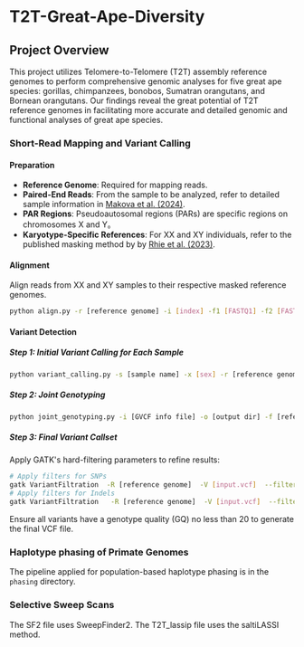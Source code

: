 # T2T-Great-Ape-Diversity
## Project Overview
This project utilizes Telomere-to-Telomere (T2T) assembly reference genomes to perform comprehensive genomic analyses for five great ape species: gorillas, chimpanzees, bonobos, Sumatran orangutans, and Bornean orangutans. Our findings reveal the great potential of T2T reference genomes in facilitating more accurate and detailed genomic and functional analyses of great ape species.  

### Short-Read Mapping and Variant Calling
#### Preparation
- **Reference Genome**: Required for mapping reads.
- **Paired-End Reads**: From the sample to be analyzed, refer to detailed sample information in [Makova et al. (2024)](https://www.nature.com/articles/s41586-024-07473-2).
- **PAR Regions**: Pseudoautosomal regions (PARs) are specific regions on chromosomes X and Y。
- **Karyotype-Specific References**: For XX and XY individuals, refer to the published masking method by by [Rhie et al. (2023)](https://www.nature.com/articles/s41586-023-06457-y). 

#### Alignment
Align reads from XX and XY samples to their respective masked reference genomes.
```bash
python align.py -r [reference genome] -i [index] -f1 [FASTQ1] -f2 [FASTQ2] -s [sample name] -o [output dir] -t [threads] -m [memory]
```
#### Variant Detection
##### Step 1: Initial Variant Calling for Each Sample
```bash
python variant_calling.py -s [sample name] -x [sex] -r [reference genome] -b [BAM file] -d [chrX region] -m [chrY region] -o [output dir] -j [jobs]
```
##### Step 2: Joint Genotyping
```bash
python joint_genotyping.py -i [GVCF info file] -o [output dir] -f [reference genome] -XX_f [female ref] -XY_f [male ref] -d [chrX PAR region] -m [chrY PAR region] -j [jobs]
```
##### Step 3: Final Variant Callset
Apply GATK's hard-filtering parameters to refine results:
```bash
# Apply filters for SNPs
gatk VariantFiltration  -R [reference genome]  -V [input.vcf]  --filter-expression "QD < 2.0 || QUAL < 30.0 || SOR > 3.0 || FS > 60.0 || MQ < 40.0"   --filter-name "SNP_FILTER"   -O [filtered.vcf]
# Apply filters for Indels
gatk VariantFiltration   -R [reference genome]  -V [input.vcf]  --filter-expression "QD < 2.0 || QUAL < 30.0 || FS > 200.0"   --filter-name "INDEL_FILTER"  -O [filtered.vcf]
```
Ensure all variants have a genotype quality (GQ) no less than 20 to generate the final VCF file.

### Haplotype phasing of Primate Genomes
The pipeline applied for population-based haplotype phasing is in the `phasing` directory.

### Selective Sweep Scans
The SF2 file uses SweepFinder2. The T2T_lassip file uses the saltiLASSI method.

